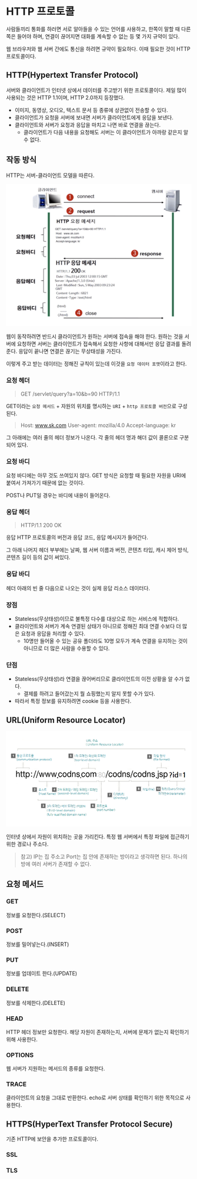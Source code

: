 # HTTP 프로토콜

사람들끼리 통화를 하러면 서로 알아들을 수 있는 언어를 사용하고, 한쪽이 말할 때 다른 쪽은 들어야 하며, 연결이 끊어지면 대화를 계속할 수 없는 등 몇 가지 규약이 있다.

웹 브라우저와 웹 서버 간에도 통신을 하려면 규약이 필요하다. 이때 필요한 것이 HTTP 프로토콜이다.

## HTTP(Hypertext Transfer Protocol)

서버와 클라이언트가 인터넷 상에서 데이터를 주고받기 위한 프로토콜이다. 제일 많이 사용되는 것은 HTTP 1.1이며, HTTP 2.0까지 등장했다.

- 이미지, 동영상, 오디오, 텍스트 문서 등 종류에 상관없이 전송할 수 있다.
- 클라이언트가 요청을 서버에 보내면 서버가 클라이언트에게 응답을 보낸다.
- 클라이언트와 서버가 요청과 응답을 마치고 나면 바로 연결을 끊는다.
    - 클라이언트가 다음 내용을 요청해도 서버는 이 클라이언트가 아까랑 같은지 알 수 없다.


## 작동 방식

HTTP는 서버-클라이언트 모델을 따른다.

![](../../.gitbook/assets/interview/network/http.png)

웹이 동작하려면 반드시 클라이언트가 원하는 서버에 접속을 해야 한다. 원하는 것을 서버에 요청하면 서버는 클라이언트가 접속해서 요청한 사항에 대해서만 응답 결과를 돌려준다. 응답이 끝나면 연결은 끊기는 무상태성을 가진다.

이렇게 주고 받는 데이터는 정해진 규칙이 있는데 이것을 `요청 데이터 포맷`이라고 한다.

### 요청 헤더

> GET /servlet/query?a=10&b=90 HTTP/1.1

GET이라는 `요청 메서드` + 자원의 위치를 명시하는 `URI` + `http 프로토콜 버전`으로 구성된다.

> Host: www.sk.com
> User-agent: mozilla/4.0
> Accept-language: kr

그 아래에는 여러 줄의 헤더 정보가 나온다. 각 줄의 헤더 명과 해더 값이 콜론으로 구분되어 있다.

### 요청 바디

요청 바디에는 아무 것도 쓰여있지 않다. GET 방식은 요청할 때 필요한 자원을 URI에 붙여서 가져가기 때문에 없는 것이다.

POST나 PUT일 경우는 바디에 내용이 들어온다.

### 응답 헤더

> HTTP/1.1 200 OK

응답 HTTP 프로토콜의 버전과 응답 코드, 응답 메시지가 들어간다.

그 아래 나머지 헤더 부부에는 날짜, 웹 서버 이름과 버전, 콘텐츠 타입, 캐시 제어 방식, 콘텐츠 길이 등의 값이 써있다.

### 응답 바디

헤더 아래의 빈 줄 다음으로 나오는 것이 실제 응답 리소스 데이터다.

### 장점

- Stateless(무상태성)이므로 불특정 다수를 대상으로 하는 서비스에 적합하다.
- 클라이언트와 서버가 계속 연결된 상태가 아니므로 정해진 최대 연결 수보다 더 많은 요청과 응답을 처리할 수 있다.
    - 10명만 들어올 수 있는 공유 폴더라도 10명 모두가 계속 연결을 유지하는 것이 아니므로 더 많은 사람을 수용할 수 있다.

### 단점

- Stateless(무상태성)라 연결을 끊어버리므로 클라이언트의 이전 상황을 알 수가 없다.
    - 결제를 하려고 들어갔는지 뭘 쇼핑했는지 알지 못할 수가 있다.
- 따라서 특정 정보를 유지하려면 cookie 등을 사용한다.

## URL(Uniform Resource Locator)

![](../../.gitbook/assets/interview/network/url11.png)

인터넷 상에서 자원이 위치하는 곳을 가리킨다. 특정 웹 서버에서 특정 파일에 접근하기 위한 경로나 주소다.

> 참고) IP는 집 주소고 Port는 집 안에 존재하는 방이라고 생각하면 된다. 하나의 방에 여러 서버가 존재할 수 없다.

## 요청 메서드

### GET

정보를 요청한다.(SELECT)

### POST

정보를 밀어넣는다.(INSERT)

### PUT

정보를 업데이트 한다.(UPDATE)

### DELETE

정보를 삭제한다.(DELETE)

### HEAD

HTTP 헤더 정보만 요청한다. 해당 자원이 존재하는지, 서버에 문제가 없는지 확인하기 위해 사용한다.

### OPTIONS

웹 서버가 지원하는 메서드의 종류를 요청한다.

### TRACE

클라이언트의 요청을 그대로 반환한다. echo로 서버 상태를 확인하기 위한 목적으로 사용한다.

## HTTPS(HyperText Transfer Protocol Secure)

기존 HTTP에 보안을 추가한 프로토콜이다.

### SSL

### TLS

